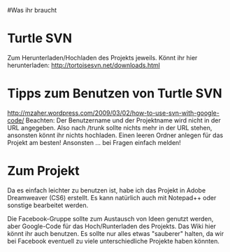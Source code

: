 #Was ihr braucht

# Turtle SVN #

Zum Herunterladen/Hochladen des Projekts jeweils.
Könnt ihr hier herunterladen: http://tortoisesvn.net/downloads.html

# Tipps zum Benutzen von Turtle SVN #

http://mzaher.wordpress.com/2009/03/02/how-to-use-svn-with-google-code/
Beachten:
Der Benutzername und der Projektname wird nicht in der URL angegeben. Also nach /trunk sollte nichts mehr in der URL stehen, ansonsten könnt ihr nichts hochladen.
Einen leeren Ordner anlegen für das Projekt am besten!
Ansonsten ... bei Fragen einfach melden!

# Zum Projekt #

Da es einfach leichter zu benutzen ist, habe ich das Projekt in Adobe Dreamweaver (CS6) erstellt. Es kann natürlich auch mit Notepad++ oder sonstige bearbeitet werden.

Die Facebook-Gruppe sollte zum Austausch von Ideen genutzt werden, aber Google-Code für das Hoch/Runterladen des Projekts. Das Wiki hier könnt ihr auch benutzen. Es sollte nur alles etwas "sauberer" halten, da wir bei Facebook eventuell zu viele unterschiedliche Projekte haben könnten.